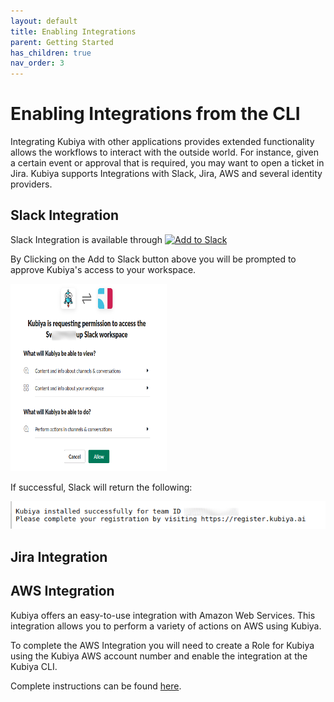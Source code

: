 ```yaml
---
layout: default
title: Enabling Integrations
parent: Getting Started
has_children: true
nav_order: 3
---
```

# Enabling Integrations from the CLI

Integrating Kubiya with other applications provides extended functionality allows the workflows to interact with the outside world.  For instance, given a certain event or approval that is required, you may want to open a ticket in Jira.  Kubiya supports Integrations with Slack, Jira, AWS and several identity providers.

## Slack Integration

Slack Integration is available through <a href="https://slack.com/oauth/v2/authorize?client_id=2154513364934.2307890902273&scope=app_mentions:read,channels:manage,chat:write,conversations.connect:write,files:write,groups:read,groups:write,im:history,im:write,mpim:history,mpim:write,pins:write,reactions:read,reactions:write,usergroups:read,users:read,users:read.email,team:read,users.profile:read,channels:read,im:read&user_scope="><img alt="Add to Slack" height="20" width="70" src="https://platform.slack-edge.com/img/add_to_slack.png" srcSet="https://platform.slack-edge.com/img/add_to_slack.png 1x, https://platform.slack-edge.com/img/add_to_slack@2x.png 2x" /></a>

By Clicking on the Add to Slack button above you will be prompted to approve Kubiya's access to your workspace.

<img src="images/add-to-slack.png" height="300" width="250">

If successful, Slack will return the following:

<img src="images/add-success.png">

## Jira Integration

## AWS Integration

Kubiya offers an easy-to-use integration with Amazon Web Services. This integration allows you to perform a variety of actions on AWS using Kubiya.

To complete the AWS Integration you will need to create a Role for Kubiya using the Kubiya AWS account number and enable the integration at the Kubiya CLI.

Complete instructions can be found [here](gs_integrations_aws.html).


